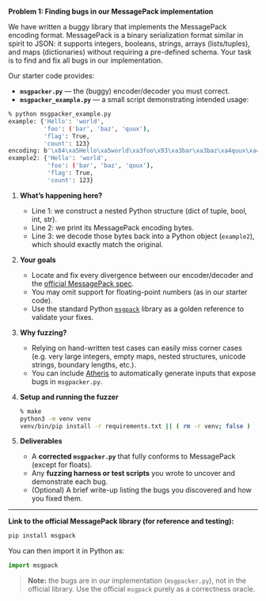 **Problem 1: Finding bugs in our MessagePack implementation**

We have written a buggy library that implements the MessagePack encoding format. MessagePack is a binary serialization format similar in spirit to JSON: it supports integers, booleans, strings, arrays (lists/tuples), and maps (dictionaries) without requiring a pre-defined schema. Your task is to find and fix all bugs in our implementation.

Our starter code provides:

* **`msgpacker.py`** — the (buggy) encoder/decoder you must correct.
* **`msgpacker_example.py`** — a small script demonstrating intended usage:

```bash
% python msgpacker_example.py
example: {'Hello': 'world',
          'foo': ('bar', 'baz', 'quux'),
          'flag': True,
          'count': 123}
encoding: b'\x84\xa5Hello\xa5world\xa3foo\x93\xa3bar\xa3baz\xa4quux\xa4flag\xc2\xa5count{'
example2: {'Hello': 'world',
           'foo': ('bar', 'baz', 'quux'),
           'flag': True,
           'count': 123}
```

1. **What’s happening here?**

   * Line 1: we construct a nested Python structure (dict of tuple, bool, int, str).
   * Line 2: we print its MessagePack encoding bytes.
   * Line 3: we decode those bytes back into a Python object (`example2`), which should exactly match the original.

2. **Your goals**

   * Locate and fix every divergence between our encoder/decoder and the [official MessagePack spec](https://github.com/msgpack/msgpack/blob/master/spec.md).
   * You may omit support for floating-point numbers (as in our starter code).
   * Use the standard Python [`msgpack`](https://pypi.org/project/msgpack/) library as a golden reference to validate your fixes.

3. **Why fuzzing?**

   * Relying on hand-written test cases can easily miss corner cases (e.g. very large integers, empty maps, nested structures, unicode strings, boundary lengths, etc.).
   * You can include [Atheris](https://pypi.org/project/atheris/) to automatically generate inputs that expose bugs in `msgpacker.py`.

4. **Setup and running the fuzzer**

   ```bash
   % make
   python3 -m venv venv
   venv/bin/pip install -r requirements.txt || ( rm -r venv; false )
   ```

5. **Deliverables**

   * A **corrected `msgpacker.py`** that fully conforms to MessagePack (except for floats).
   * Any **fuzzing harness or test scripts** you wrote to uncover and demonstrate each bug.
   * (Optional) A brief write-up listing the bugs you discovered and how you fixed them.

---

**Link to the official MessagePack library (for reference and testing):**

```bash
pip install msgpack
```

You can then import it in Python as:

```python
import msgpack
```

> **Note:** the bugs are in *our* implementation (`msgpacker.py`), not in the official library. Use the official `msgpack` purely as a correctness oracle.
